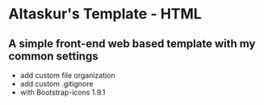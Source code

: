 # Altaskur's Template - HTML

## A simple front-end web based template with my common settings

* add custom file organization
* add custom .gitignore
* with Bootstrap-icons 1.9.1
